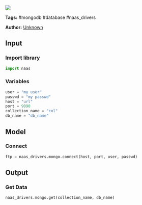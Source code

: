 <a href="https://app.naas.ai/user-redirect/naas/downloader?url=https://raw.githubusercontent.com/jupyter-naas/awesome-notebooks/master/MongoDB/MongoDB_Send_data.ipynb" target="_parent"><img src="https://naasai-public.s3.eu-west-3.amazonaws.com/open_in_naas.svg"/></a>

**Tags:** #mongodb #database #naas_drivers

**Author:** [Unknown](https://www.linkedin.com/company/naas-ai/)

## Input

### Import library


```python
import naas
```

### Variables


```python
user = "my user"
passwd = "my passwd"
host = "url"
port = 9090
collection_name = "col"
db_name = "db_name"
```

## Model

### Connect


```python
ftp = naas_drivers.mongo.connect(host, port, user, passwd)
```

## Output

### Get Data


```python
naas_drivers.mongo.get(collection_name, db_name)
```
